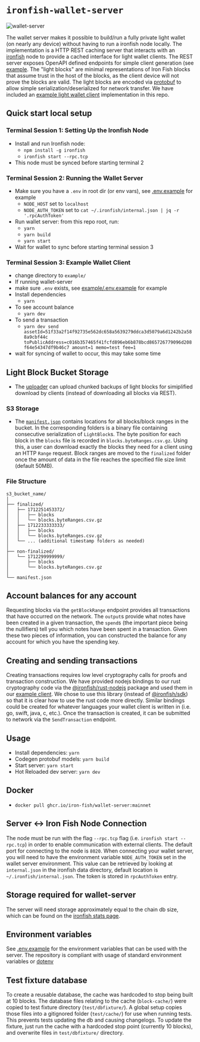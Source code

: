 # `ironfish-wallet-server`
![wallet-server](https://github.com/iron-fish/wallet-server/assets/26990067/a00752a4-35e3-4d74-b9a5-5596abf321a1)

The wallet server makes it possible to build/run a fully private light wallet (on nearly any device) without having to run a ironfish node locally. The implementation is a HTTP REST caching server that interacts with an [ironfish](https://github.com/iron-fish/ironfish) node to provide a cached interface for light wallet clients. The REST server exposes OpenAPI defined endpoints for simple client generation (see [example](example). The "light blocks" are minimal representations of Iron Fish blocks that assume trust in the host of the blocks, as the client device will not prove the blocks are valid. The light blocks are encoded via [protobuf](protos) to allow simple serialization/deserialized for network transfer. We have included an [example light wallet client](example/README.md) implementation in this repo.

## Quick start local setup

### Terminal Session 1: Setting Up the Ironfish Node

- Install and run Ironfish node:
  - `npm install -g ironfish`
  - `ironfish start --rpc.tcp`
- This node must be synced before starting terminal 2

### Terminal Session 2: Running the Wallet Server

- Make sure you have a `.env` in root dir (or env vars), see [.env.example](./.env.example) for example
  - `NODE_HOST` set to `localhost`
  - `NODE_AUTH_TOKEN` set to `cat ~/.ironfish/internal.json | jq -r '.rpcAuthToken'`
- Run wallet server: from this repo root, run:
  - `yarn`
  - `yarn build`
  - `yarn start`
- Wait for wallet to sync before starting terminal session 3

### Terminal Session 3: Example Wallet Client

- change directory to `example/`
- If running wallet-server
- make sure `.env` exists,  see [example/.env.example](./example/.env.example) for example
- Install dependencies
  - `yarn`
- To see account balance
  - `yarn dev`
- To send a transaction
  - `yarn dev send assetId=51f33a2f14f92735e562dc658a5639279ddca3d5079a6d1242b2a588a9cbf44c toPublicAddress=c016b357465f41fcfd896eb6b878bcd865726779096d208f64e54347df9b46c7 amount=1 memo=test fee=1`
- wait for syncing of wallet to occur, this may take some time

## Light Block Bucket Storage
- The [uploader](./src/uploader/) can upload chunked backups of light blocks for simiplified download by clients (instead of downloading all blocks via REST).

### S3 Storage
- The [`manifest.json`](https://lightblocks.ironfish.network/manifest.json) contains locations for all blocks/block ranges in the bucket. In the corresponding folders is a binary file containing consecutive serialization of `LightBlock`s. The byte position for each block in the `blocks` file is recorded in `blocks.byteRanges.csv.gz`. Using this, a user can download exactly the blocks they need for a client using an HTTP `Range` request. Block ranges are moved to the `finalized` folder once the amount of data in the file reaches the specified file size limit (default 50MB).

### File Structure
```
s3_bucket_name/
│
├── finalized/
│   ├── 1712251453372/
│   │   ├── blocks
│   │   └── blocks.byteRanges.csv.gz
│   ├── 1712233333333/
│   │   ├── blocks
│   │   └── blocks.byteRanges.csv.gz
│   └── ... (additional timestamp folders as needed)
│
├── non-finalized/
│   └── 1712299999999/
│       ├── blocks
│       └── blocks.byteRanges.csv.gz
│
└── manifest.json
```


## Account balances for any account

Requesting blocks via the `getBlockRange` endpoint provides all transactions that have occurred on the network. The `output`s provide what notes have been created in a given transaction, the `spend`s (the important piece being the nullifiers) tell you which notes have been spent in a transaction. Given these two pieces of information, you can constructed the balance for any account for which you have the spending key.

## Creating and sending transactions

Creating transactions requires low level cryptography calls for proofs and transaction construction. We have provided nodejs bindings to our rust cryptography code via the [@ironfish/rust-nodejs](https://www.npmjs.com/package/@ironfish/rust-nodejs) package and used them in our [example client](example/README.md). We chose to use this library (instead of [@ironfish/sdk](https://www.npmjs.com/package/@ironfish/sdk)) so that it is clear how to use the rust code more directly. Similar bindings could be created for whatever languages your wallet client is written in (i.e. go, swift, java, c, etc.). Once the transaction is created, it can be submitted to network via the `SendTransaction` endpoint.

## Usage

- Install dependencies: `yarn`
- Codegen protobuf models: `yarn build`
- Start server: `yarn start`
- Hot Reloaded dev server: `yarn dev`

## Docker

- `docker pull ghcr.io/iron-fish/wallet-server:mainnet`

## Server <-> Iron Fish Node Connection

The node must be run with the flag `--rpc.tcp` flag (i.e. `ironfish start --rpc.tcp`) in order to enable communication with external clients. The default port for connecting to the node is `8020`. When connecting your wallet server, you will need to have the environment variable `NODE_AUTH_TOKEN` set in the wallet server environment. This value can be retrieved by looking at `internal.json` in the ironfish data directory, default location is `~/.ironfish/internal.json`. The token is stored in `rpcAuthToken` entry.

## Storage required for wallet-server

The server will need storage approximately equal to the chain db size, which can be found on the [ironfish stats page](https://stats.ironfish.network/).

## Environment variables

See [.env.example](.env.example) for the environment variables that can be used with the server. The repository is compliant with usage of standard environment variables or [dotenv](https://www.npmjs.com/package/dotenv)

## Test fixture database

To create a reusable database, the cache was hardcoded to stop being built at 10 blocks. The database files relating to the cache (`block-cache/`) were copied to test fixture directory (`test/dbfixture/`). A global setup copies those files into a gitignored folder (`test/cache/`) for use when running tests. This prevents tests updating the db and causing changelogs. To update the fixture, just run the cache with a hardcoded stop point (currently 10 blocks), and overwrite files in `test/dbfixture/` directory.
